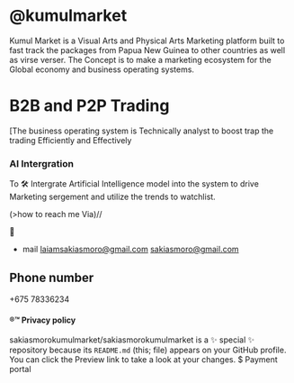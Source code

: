 # @kumulmarket
Kumul Market is a Visual Arts and Physical Arts Marketing platform built to fast track the packages from Papua New Guinea to other countries as well as virse verser. The Concept is to make a marketing ecosystem for the Global economy and business operating systems.

# B2B and P2P Trading
[The business operating system is Technically analyst to boost trap the trading Efficiently and Effectively

### AI Intergration 

To 🛠️ Intergrate Artificial Intelligence model into the system to drive Marketing sergement and utilize the trends to watchlist.


(>how to reach me Via)//

📲
* mail
laiamsakiasmoro@gmail.com
sakiasmoro@gmail.com
## Phone number
+675 78336234

#### ®™ Privacy policy

sakiasmorokumulmarket/sakiasmorokumulmarket is a ✨ special ✨ repository because its `README.md` (this; file) appears on your GitHub profile.
You can click the Preview link to take a look at your changes.
$ Payment portal
